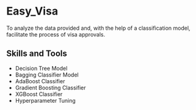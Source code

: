 # Easy_Visa
To analyze the data provided and, with the help of a classification model,  facilitate the process of visa approvals.
## Skills and Tools
- Decision Tree Model
- Bagging Classifier Model
- AdaBoost Classifier
- Gradient Boosting Classifier
- XGBoost Classifier
- Hyperparameter Tuning
